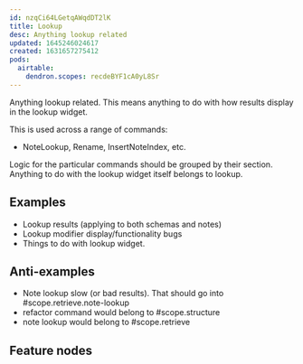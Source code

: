 ```yaml
---
id: nzqCi64LGetqAWqdDT2lK
title: Lookup
desc: Anything lookup related
updated: 1645246024617
created: 1631657275412
pods:
  airtable:
    dendron.scopes: recdeBYF1cA0yL8Sr
---
```


Anything lookup related. This means anything to do with how results display in the lookup widget. 

This is used across a range of commands:
- NoteLookup, Rename, InsertNoteIndex, etc.

Logic for the particular commands should be grouped by their section. Anything to do with the lookup widget itself belongs to lookup.

## Examples
- Lookup results (applying to both schemas and notes)
- Lookup modifier display/functionality bugs 
- Things to do with lookup widget.

## Anti-examples
- Note lookup slow (or bad results). That should go into #scope.retrieve.note-lookup
- refactor command would belong to #scope.structure
- note lookup would belong to #scope.retrieve

## Feature nodes
